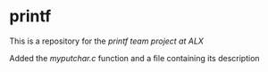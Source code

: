 # printf
This is a repository for the _printf team project at ALX_

Added the _myputchar.c_ function and a file containing its description
